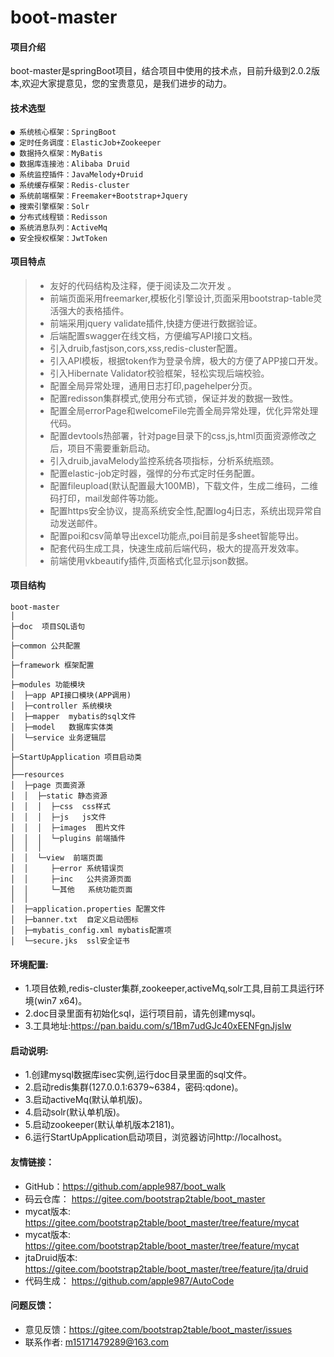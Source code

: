 ﻿# boot-master

#### 项目介绍
boot-master是springBoot项目，结合项目中使用的技术点，目前升级到2.0.2版本,欢迎大家提意见，您的宝贵意见，是我们进步的动力。<br>

#### 技术选型
    ● 系统核心框架：SpringBoot  
    ● 定时任务调度：ElasticJob+Zookeeper
    ● 数据持久框架：MyBatis
    ● 数据库连接池：Alibaba Druid
    ● 系统监控插件：JavaMelody+Druid
    ● 系统缓存框架：Redis-cluster
    ● 系统前端框架：Freemaker+Bootstrap+Jquery
    ● 搜索引擎框架：Solr
    ● 分布式线程锁：Redisson
    ● 系统消息队列：ActiveMq
    ● 安全授权框架：JwtToken    
 
#### **项目特点**   
> * 友好的代码结构及注释，便于阅读及二次开发 。<br>
> * 前端页面采用freemarker,模板化引擎设计,页面采用bootstrap-table灵活强大的表格插件。<br>
> * 前端采用jquery validate插件,快捷方便进行数据验证。<br>
> * 后端配置swagger在线文档，方便编写API接口文档。 <br>
> * 引入druib,fastjson,cors,xss,redis-cluster配置。<br>
> * 引入API模板，根据token作为登录令牌，极大的方便了APP接口开发。<br>
> * 引入Hibernate Validator校验框架，轻松实现后端校验。<br>
> * 配置全局异常处理，通用日志打印,pagehelper分页。<br>
> * 配置redisson集群模式,使用分布式锁，保证并发的数据一致性。<br>
> * 配置全局errorPage和welcomeFile完善全局异常处理，优化异常处理代码。<br>
> * 配置devtools热部署，针对page目录下的css,js,html页面资源修改之后，项目不需要重新启动。<br>
> * 引入druib,javaMelody监控系统各项指标，分析系统瓶颈。<br>
> * 配置elastic-job定时器，强悍的分布式定时任务配置。<br>
> * 配置fileupload(默认配置最大100MB)，下载文件，生成二维码，二维码打印，mail发邮件等功能。<br>
> * 配置https安全协议，提高系统安全性,配置log4j日志，系统出现异常自动发送邮件。<br>
> * 配置poi和csv简单导出excel功能点,poi目前是多sheet智能导出。<br>
> * 配套代码生成工具，快速生成前后端代码，极大的提高开发效率。<br>
> * 前端使用vkbeautify插件,页面格式化显示json数据。<br>

#### **项目结构**
```
boot-master
│ 
├─doc  项目SQL语句
│ 
├─common 公共配置
│ 
├─framework 框架配置
│ 
├─modules 功能模块
│  ├─app API接口模块(APP调用)
│  ├─controller 系统模块
│  ├─mapper  mybatis的sql文件
│  ├─model   数据库实体类
│  └─service 业务逻辑层
│ 
├─StartUpApplication 项目启动类
│  
├──resources
│  ├─page 页面资源
│  │  ├─static 静态资源
│  │  │  ├─css  css样式
│  │  │  ├─js   js文件 
│  │  │  ├─images  图片文件 
│  │  │  └─plugins 前端插件
│  │  │
│  │  └─view  前端页面
│  │     ├─error 系统错误页
│  │     ├─inc   公共资源页面
│  │     └─其他   系统功能页面
│  │
│  ├─application.properties 配置文件
│  ├─banner.txt  自定义启动图标
│  ├─mybatis_config.xml mybatis配置项
│  └─secure.jks  ssl安全证书
```

 
#### **环境配置:**<br>
- 1.项目依赖,redis-cluster集群,zookeeper,activeMq,solr工具,目前工具运行环境(win7 x64)。<br>
- 2.doc目录里面有初始化sql，运行项目前，请先创建mysql。<br>
- 3.工具地址:https://pan.baidu.com/s/1Bm7udGJc40xEENFgnJjsIw

	 
#### **启动说明:**
- 1.创建mysql数据库isec实例,运行doc目录里面的sql文件。<br>
- 2.启动redis集群(127.0.0.1:6379~6384，密码:qdone)。<br>
- 3.启动activeMq(默认单机版)。<br>
- 4.启动solr(默认单机版)。<br>
- 5.启动zookeeper(默认单机版本2181)。<br>
- 6.运行StartUpApplication启动项目，浏览器访问http://localhost。<br>

	
#### **友情链接：**
- GitHub：https://github.com/apple987/boot_walk <br>
- 码云仓库： https://gitee.com/bootstrap2table/boot_master<br>
- mycat版本: https://gitee.com/bootstrap2table/boot_master/tree/feature/mycat<br>
- mycat版本: https://gitee.com/bootstrap2table/boot_master/tree/feature/mycat<br>
- jtaDruid版本: https://gitee.com/bootstrap2table/boot_master/tree/feature/jta/druid<br>
- 代码生成： https://github.com/apple987/AutoCode<br>

#### **问题反馈：**
- 意见反馈：https://gitee.com/bootstrap2table/boot_master/issues
- 联系作者: m15171479289@163.com<br>
		
		
        